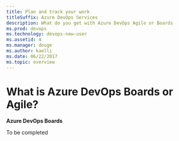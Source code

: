 ```yaml
---
title: Plan and track your work
titleSuffix: Azure DevOps Services
description: What do you get with Azure DevOps Agile or Boards  
ms.prod: devops
ms.technology: devops-new-user
ms.assetid: 4 
ms.manager: douge
ms.author: kaelli
ms.date: 06/22/2017
ms.topic: overview
---
```


# What is Azure DevOps Boards or Agile?

**Azure DevOps Boards**

To be completed
